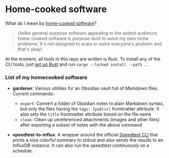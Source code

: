# Home-cooked software

What do I mean by [home-cooked software](https://oliverfalvai.com/notes/home-cooked-software/)?

> Unlike general-purpose software appealing to the widest audience, home-cooked software is purpose-built to solve my own niche problems. It's not designed to scale or solve everyone's problem and that's okay!

At the moment, all tools in this repo are written is Rust. To install any of the CLI tools, just [set up Rust](https://www.rust-lang.org/tools/install) and run `cargo --locked install --path .`.

### List of my homecooked software

- **gardener**: Various utilities for an Obsidian vault full of Markdown files. Current commands:
    - `export`: Convert a folder of Obsidian notes to plain Markdown syntax, but only the files having the `tags: [public]` frontmatter attribute. It also sets the `title` frontmatter attribute based on the file name
    - `clean`: Clean up unreferenced attachments (images and other files) after exporting a subset of notes with the above command

- **speedtest-to-influx**: A wrapper around the official [Speedtest CLI](https://www.speedtest.net/apps/cli) that prints a nice colorful summary to stdout and also sends the results to an InfluxDB instance. It can also run the speedtest continuously on a schedule.